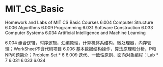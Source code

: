 # MIT_CS_Basic
Homework and Labs of MIT CS Basic Courses
6.004 Computer Structure        6.006 Algorithms         6.009 Programming
6.031 Software Construction         6.033 Computer Systems          6.034 Artificial Intelligence and Machine Learning

6.004 组合逻辑，时序逻辑，汇编原理，计算机体系结构，微处理器，内存管理；WorkSheet不含代码项目
6.006 基本数据结构操作，算法原理和分析，P和NP问题简介；Problem Set * 6
6.009 迭代、一致性原则、面向对象编程：Lab * 7
6.031 
6.033
6.034